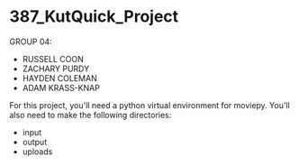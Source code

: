 # 387_KutQuick_Project
GROUP 04: 
- RUSSELL COON
- ZACHARY PURDY
- HAYDEN COLEMAN
- ADAM KRASS-KNAP

For this project, you'll need a python virtual environment for moviepy. You'll also need to make the following directories: 
- input
- output
- uploads
